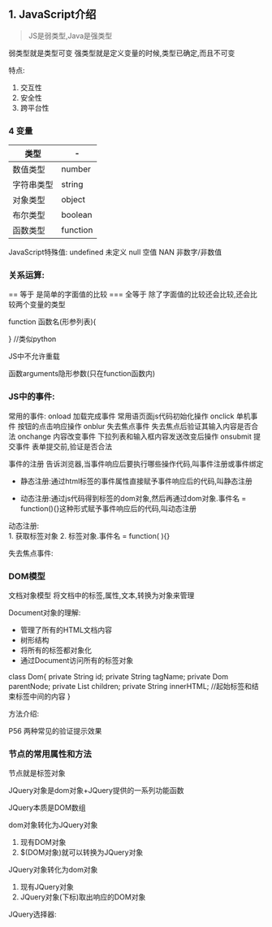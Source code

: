 ## 1. JavaScript介绍

> JS是弱类型,Java是强类型

弱类型就是类型可变
强类型就是定义变量的时候,类型已确定,而且不可变

特点:
1. 交互性
2. 安全性
3. 跨平台性


### 4 变量

|类型|-|
|-|-|
|数值类型|number|
|字符串类型|string|
|对象类型|object|
|布尔类型|boolean|
|函数类型|function|


JavaScript特殊值:
undefined   未定义
null        空值
NAN         非数字/非数值

### 关系运算:

== 等于 是简单的字面值的比较
=== 全等于 除了字面值的比较还会比较,还会比较两个变量的类型

function 函数名(形参列表){

}
//类似python


JS中不允许重载

函数arguments隐形参数(只在function函数内)


### JS中的事件:

常用的事件:
onload 加载完成事件 常用语页面js代码初始化操作
onclick 单机事件    按钮的点击响应操作
onblur 失去焦点事件 失去焦点后验证其输入内容是否合法
onchange 内容改变事件   下拉列表和输入框内容发送改变后操作
onsubmit 提交事件   表单提交前,验证是否合法

事件的注册
告诉浏览器,当事件响应后要执行哪些操作代码,叫事件注册或事件绑定

* 静态注册:通过html标签的事件属性直接赋予事件响应后的代码,叫静态注册

* 动态注册:通过js代码得到标签的dom对象,然后再通过dom对象.事件名 = function(){}这种形式赋予事件响应后的代码,叫动态注册

动态注册:  
    1. 获取标签对象
    2. 标签对象.事件名 = function( ){}


失去焦点事件:


### DOM模型
文档对象模型
将文档中的标签,属性,文本,转换为对象来管理

Document对象的理解:
* 管理了所有的HTML文档内容
* 树形结构
* 将所有的标签都对象化
* 通过Document访问所有的标签对象

class Dom{
    private String id;
    private String tagName;
    private Dom parentNode;
    private List<Dom> children;
    private String innerHTML; //起始标签和结束标签中间的内容
}

方法介绍:

P56 两种常见的验证提示效果

### 节点的常用属性和方法
节点就是标签对象

JQuery对象是dom对象+JQuery提供的一系列功能函数


JQuery本质是DOM数组

dom对象转化为JQuery对象

1. 现有DOM对象
2. $(DOM对象)就可以转换为JQuery对象

JQuery对象转化为dom对象

1. 现有JQuery对象
2. JQuery对象(下标)取出响应的DOM对象

JQuery选择器:
